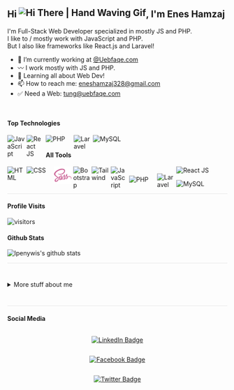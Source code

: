 ## Hi <img src="https://user-images.githubusercontent.com/1303154/88677602-1635ba80-d120-11ea-84d8-d263ba5fc3c0.gif" width="28px" height="28px" style="margin-top: -0.599rem;vertical-align: middle; user-select: none" alt="Hi There | Hand Waving Gif">, I'm Enes Hamzaj

I'm Full-Stack Web Developer specialized in mostly JS and PHP.<br />
I like to / mostly work with JavaScript and PHP. <br />
But I also like frameworks like React.js and Laravel!
<br />

- 🔭 I’m currently working at <a href="https://www.linkedin.com/company/uebfaqe/">@Uebfaqe.com</a>
- 〰️ I work mostly with JS and PHP.
- 💭 Learning all about Web Dev!
- 📫 How to reach me: eneshamzaj328@gmail.com
- ✅ Need a Web: tung@uebfaqe.com

<br />

<!--
- 💻 Coding <br /> Most used keywords when coding:
- JS: `const, let, this, function, console.log(), return, import, export`
- PHP: `echo, return, function, class, die()`
- Git: `git commit -m "Initial Commit"`-->
<!-- Top Technologies -->

#### Top Technologies

<img align="left" width="40px" style="margin-right: .25rem" src="https://upload.wikimedia.org/wikipedia/commons/thumb/9/99/Unofficial_JavaScript_logo_2.svg/2048px-Unofficial_JavaScript_logo_2.svg.png" alt="JavaScript" />

<img align="left" width="40px" style="margin-right: .25rem" src="https://miro.medium.com/max/500/1*cPh7ujRIfcHAy4kW2ADGOw.png" alt="React JS" />

<img align="left" width="60px" style="margin-right: .25rem" src="https://www.php.net//images/logos/new-php-logo.svg" alt="PHP" />

<img align="left" width="40px" style="margin-right: .25rem" src="https://laravel.com/img/logomark.min.svg" alt="Laravel" />

<img align="auto" width="70px" style="margin-top: -3px" src="https://logo-download.com/wp-content/data/images/svg/MySQL-logo.svg" alt="MySQL" />

<!-- All Tools -->

#### All Tools

<img align="left" width="40px" style="margin-right: .25rem" src="https://upload.wikimedia.org/wikipedia/commons/thumb/6/61/HTML5_logo_and_wordmark.svg/2048px-HTML5_logo_and_wordmark.svg.png" alt="HTML" />

<img align="left" width="59px" style="margin-right: .25rem" src="https://1000logos.net/wp-content/uploads/2020/09/CSS-Logo.png" alt="CSS" />

<img align="left" width="40px" style="margin-right: .25rem" src="https://raw.githubusercontent.com/github/explore/80688e429a7d4ef2fca1e82350fe8e3517d3494d/topics/sass/sass.png" alt="Sass" />

<img align="left" width="38px" style="margin-right: .25rem" src="https://upload.wikimedia.org/wikipedia/commons/thumb/b/b2/Bootstrap_logo.svg/2560px-Bootstrap_logo.svg.png" alt="Bootstrap" />

<img align="left" width="40px" style="margin-right: .25rem" src="https://seeklogo.com/images/T/tailwind-css-logo-5AD4175897-seeklogo.com.png" alt="Tailwind" />

<img align="left" width="38px" style="margin-right: .25rem" src="https://upload.wikimedia.org/wikipedia/commons/thumb/9/99/Unofficial_JavaScript_logo_2.svg/2048px-Unofficial_JavaScript_logo_2.svg.png" alt="JavaScript" />

<img align="auto" width="40px" style="margin-right: .25rem" src="https://miro.medium.com/max/500/1*cPh7ujRIfcHAy4kW2ADGOw.png" alt="React JS" />

<img align="left" width="60px" style="margin: 1.3rem .25rem 0 0" src="https://www.php.net//images/logos/new-php-logo.svg" alt="PHP" />

<img align="left" width="40px" style="margin: 1rem .25rem 0 0" src="https://laravel.com/img/logomark.min.svg" alt="Laravel" />

<img width="70px" style="margin: 0.85rem .25rem 0 0" src="https://logo-download.com/wp-content/data/images/svg/MySQL-logo.svg" alt="MySQL" />

<hr style="height: 1px;opacity: 0.1" />

<!-- Profile Visits -->

#### Profile Visits

![visitors](https://visitor-badge.glitch.me/badge?page_id=eneshamzaj328.eneshamzaj328)

<!-- Github Stats -->

#### Github Stats

![Ipenywis's github stats](https://github-readme-stats.vercel.app/api?username=eneshamzaj328&count_private=true&theme=tokyonight&hide=contribs,prs)

<hr style="height: 1px;opacity: 0.1" />

<!-- More stuff about me -->
<details style="margin: 2.5rem 0">
<summary>
  More stuff about me
</summary>

<br >

- I love sharing knowledge and helping others!
- I like writting JavaScript and PHP.
- I'm currently working at Uebfaqe.com

#### What is Uebfaqe?

Uebfaqe is a Software Company that works on Web development, coding and design.<br />
Including new technologies and frameworks and anything really related to web development world.

</details>

<hr style="height: 1px;opacity: 0.1" />

<!-- Social Media -->

#### Social Media

<div style="display: flex;flex-direction: column;margin: 0 auto;
justify-content: center;align-items: center;">
<div></div>

[![LinkedIn Badge](https://img.shields.io/badge/Enes%20Hamzaj-0077B5?style=for-the-badge&logo=linkedin&logoColor=white)](https://www.linkedin.com/in/enes-hamzaj-633757184/)

<div></div>

[![Facebook Badge](https://img.shields.io/badge/Enes%20Hamzaj-1877F2?style=for-the-badge&logo=facebook&logoColor=white)](https://www.facebook.com/eneshamzaj328)

<div></div>

[![Twitter Badge](https://img.shields.io/badge/@codexeni-1DA1F2?style=for-the-badge&logo=twitter&logoColor=white)](https://twitter.com/codexeni)

</div>
